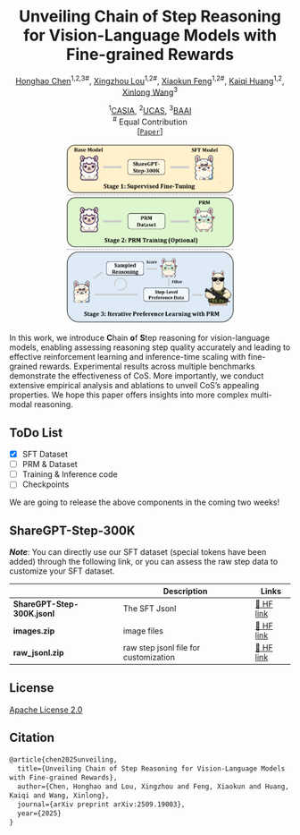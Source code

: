 <div align="center">

<h1>Unveiling Chain of Step Reasoning for Vision-Language Models with Fine-grained Rewards</h1>

[Honghao Chen](https://scholar.google.com.hk/citations?user=j_yFqlsAAAAJ&hl=zh-CN)<sup>1,2,3#</sup>, [Xingzhou Lou](https://scholar.google.com.hk/citations?hl=zh-CN&user=vqrGnsQAAAAJ)<sup>1,2#</sup>, [Xiaokun Feng](https://scholar.google.com.hk/citations?hl=zh-CN&user=NqXtIPIAAAAJ)<sup>1,2#</sup>, [Kaiqi Huang](https://scholar.google.com.hk/citations?hl=zh-CN&user=caQ-OmYAAAAJ)<sup>1,2</sup>, [Xinlong Wang](https://scholar.google.com/citations?hl=zh-CN&user=DPz0DjYAAAAJ&view_op=list_works&sortby=pubdate/)<sup>3</sup>

<sup>1</sup>[CASIA](http://english.ia.cas.cn/), <sup>2</sup>[UCAS](https://english.ucas.ac.cn/), <sup>3</sup>[BAAI](https://www.baai.ac.cn/english.html)<br><sup>#</sup> Equal Contribution <br>
[[`Paper`](https://arxiv.org/pdf/2509.19003v1)] 
<p align="center">
  <img src="assets/framework.png" width="299">
</p>

</div>

In this work, we introduce **C**hain **o**f **S**tep reasoning for vision-language models, enabling assessing reasoning step quality accurately and leading to effective reinforcement learning and inference-time scaling with fine-grained rewards. Experimental results across multiple benchmarks demonstrate the effectiveness of CoS. More importantly, we conduct extensive empirical analysis and ablations to unveil CoS’s appealing properties. We hope this paper offers insights into more complex multi-modal reasoning.



## ToDo List 

- [x] SFT Dataset
- [ ] PRM & Dataset
- [ ] Training & Inference code
- [ ] Checkpoints

We are going to release the above components in the coming two weeks!

## ShareGPT-Step-300K

***Note***: You can directly use our SFT dataset (special tokens have been added) through the following link, or you can assess the raw step data to customize your SFT dataset.

|                              | Description                           | Links                                                        |
| ---------------------------- | ------------------------------------- | ------------------------------------------------------------ |
| **ShareGPT-Step-300K.jsonl** | The SFT Jsonl                         | [🤗 HF link](https://huggingface.co/datasets/Lauch1ng/CoS-Dataset/blob/main/ShareGPT-Step-300K.jsonl) |
| **images.zip**               | image files                           | [🤗 HF link](https://huggingface.co/datasets/Lauch1ng/CoS-Dataset/blob/main/images.zip) |
| **raw_jsonl.zip**            | raw step jsonl file for customization | [🤗 HF link](https://huggingface.co/datasets/Lauch1ng/CoS-Dataset/blob/main/raw_jsonl.zip) |


## License

[Apache License 2.0](LICENSE)

## Citation

```
@article{chen2025unveiling,
  title={Unveiling Chain of Step Reasoning for Vision-Language Models with Fine-grained Rewards},
  author={Chen, Honghao and Lou, Xingzhou and Feng, Xiaokun and Huang, Kaiqi and Wang, Xinlong},
  journal={arXiv preprint arXiv:2509.19003},
  year={2025}
}
```



